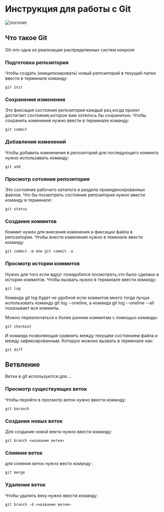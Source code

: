 # **Инструкция для работы с Git**

![логотип](git.jpg)


## Что такое Git

Git-это одна из реализации распределенных систем конроля

### Подготовка репозитория 

Чтобы создать (иницилизировать) новый репозиторий в текущей папке ввести в терминале команду:

    git init

### Сохранения изменения

Это фиксация состояния репозитория каждый раз,когда проект достигает состояния,которое вам хотелось бы сохранитью. 
Чтобы сохранить изменения нужно ввести в терминале команду:

    git commit

### Добавления изменений 

Чтобы добавить измненения в репозиторий для последующего коммита нужно использавать команду:

    git add

### Просмотр сотояния репозитория
Это состояние рабочего каталога и раздела проиндексированных файлов. Что бы посмотреть состояние репозитория нужно ввести команду в терминале:

    git status

### Создание коммитов

Коммит нужен для внесения изменения и фиксации файла в репозитории. Чтобы внести изменения нужно в теменале ввести команду:

    git commit -m или git commit -a


### Просмотр истории коммитов

Нужно для того если вдруг понадобится посмотреть,что было сделано в истории коммитов. Чтобы вызвать нужно в терминале ввести команду:

    git log

Команда git log будет не удобной если коммитов много тогда лучше использовать команду git log --oneline, а команда git log --oneline --all показывает все коммиты.


 Можно переключаться к более ранним коммитам с помощью команды:

    git checkout

И команда позволяющая сравнить между текущем состоянием файла и между зафиксированным. Которую можнно вызвать в терменале как:

    git diff

## Ветвление

Ветки в git используются для....

### Просмотр существующих веток

Чтобы перейти в просмотр веток нужно ввести команду:

    git baranch

### Создание новых веток

Для создание новой векти нужно ввести команду:

    git branch <название ветки>

### Слияние веток

для слияния веток нужно вести команду :

    git merge

### Удаление веток

Чтобы удалить веку нужно ввести команду:

    git branch -d <название ветки>

